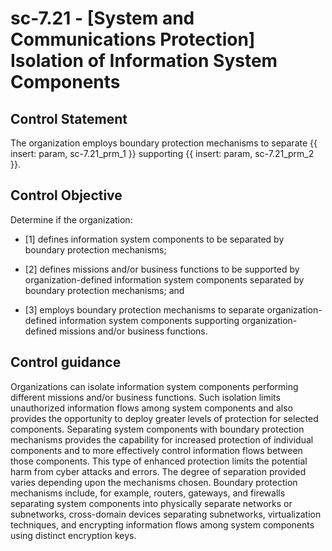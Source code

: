 # sc-7.21 - \[System and Communications Protection\] Isolation of Information System Components

## Control Statement

The organization employs boundary protection mechanisms to separate {{ insert: param, sc-7.21_prm_1 }} supporting {{ insert: param, sc-7.21_prm_2 }}.

## Control Objective

Determine if the organization:

- \[1\] defines information system components to be separated by boundary protection mechanisms;

- \[2\] defines missions and/or business functions to be supported by organization-defined information system components separated by boundary protection mechanisms; and

- \[3\] employs boundary protection mechanisms to separate organization-defined information system components supporting organization-defined missions and/or business functions.

## Control guidance

Organizations can isolate information system components performing different missions and/or business functions. Such isolation limits unauthorized information flows among system components and also provides the opportunity to deploy greater levels of protection for selected components. Separating system components with boundary protection mechanisms provides the capability for increased protection of individual components and to more effectively control information flows between those components. This type of enhanced protection limits the potential harm from cyber attacks and errors. The degree of separation provided varies depending upon the mechanisms chosen. Boundary protection mechanisms include, for example, routers, gateways, and firewalls separating system components into physically separate networks or subnetworks, cross-domain devices separating subnetworks, virtualization techniques, and encrypting information flows among system components using distinct encryption keys.
